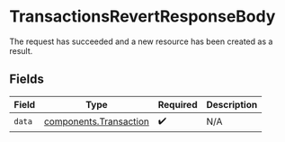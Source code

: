 # TransactionsRevertResponseBody

The request has succeeded and a new resource has been created as a result.


## Fields

| Field                                                            | Type                                                             | Required                                                         | Description                                                      |
| ---------------------------------------------------------------- | ---------------------------------------------------------------- | ---------------------------------------------------------------- | ---------------------------------------------------------------- |
| `data`                                                           | [components.Transaction](../../models/components/transaction.md) | :heavy_check_mark:                                               | N/A                                                              |